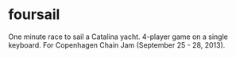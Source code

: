 foursail
========

One minute race to sail a Catalina yacht. 4-player game on a single keyboard. For Copenhagen Chain Jam (September 25 - 28, 2013).
